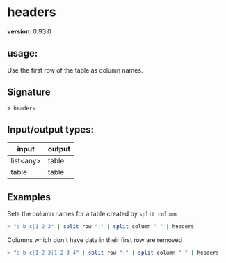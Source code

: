# headers

**version**: 0.93.0

## **usage**:

Use the first row of the table as column names.

## Signature

`> headers `

## Input/output types:

| input       | output |
| ----------- | ------ |
| list\<any\> | table  |
| table       | table  |

## Examples

Sets the column names for a table created by `split column`

```bash
> "a b c|1 2 3" | split row "|" | split column " " | headers
```

Columns which don't have data in their first row are removed

```bash
> "a b c|1 2 3|1 2 3 4" | split row "|" | split column " " | headers
```
